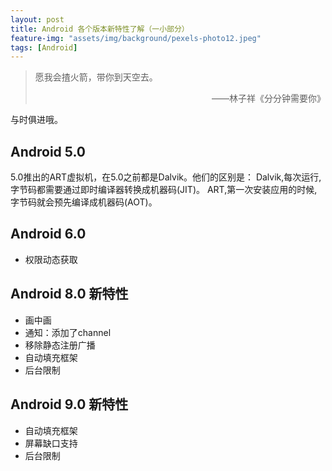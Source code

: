 ```yaml
---
layout: post
title: Android 各个版本新特性了解（一小部分）
feature-img: "assets/img/background/pexels-photo12.jpeg"
tags: [Android]
---
```


> 愿我会揸火箭，带你到天空去。<br>                      
> <p align="right">——林子祥《分分钟需要你》</p>

与时俱进哦。

## Android 5.0

5.0推出的ART虚拟机，在5.0之前都是Dalvik。他们的区别是：
Dalvik,每次运行,字节码都需要通过即时编译器转换成机器码(JIT)。
ART,第一次安装应用的时候,字节码就会预先编译成机器码(AOT)。

## Android 6.0

* 权限动态获取

## Android 8.0 新特性

* 画中画
* 通知：添加了channel
* 移除静态注册广播
* 自动填充框架
* 后台限制

## Android 9.0 新特性

* 自动填充框架
* 屏幕缺口支持
* 后台限制
